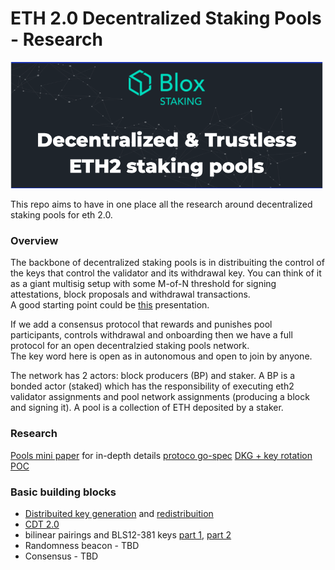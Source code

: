 # ETH 2.0 Decentralized Staking Pools - Research
[<img src="./img/header.png" width="500">](https://www.bloxstaking.com/)

This repo aims to have in one place all the research around decentralized staking pools for eth 2.0.

### Overview
The backbone of decentralized staking pools is in distribuiting the control of the keys that control the validator and its withdrawal key. You can think of it as a giant multisig setup with some M-of-N threshold for signing attestations, block proposals and withdrawal transactions.\
A good starting point could be [this](https://www.youtube.com/watch?v=Jtz9b7yWbLo) presentation.

If we add a consensus protocol that rewards and punishes pool participants, controls withdrawal and onboarding then we have a full protocol for an open decentralzied staking pools network.\
The key word here is open as in autonomous and open to join by anyone.

The network has 2 actors: block producers (BP) and staker. 
A BP is a bonded actor (staked)  which has the responsibility of executing eth2 validator assignments and pool network assignments (producing a block and signing it).
A pool is a collection of ETH deposited by a staker.

### Research
[Pools mini paper]() for in-depth details
[protoco go-spec]()
[DKG + key rotation POC](https://github.com/bloxapp/eth2-staking-pools-research/tree/master/go_minimal_pool)

### Basic building blocks

- [Distribuited key generation](https://github.com/bloxapp/eth2-staking-pools-research/blob/master/dkg.md) and [redistribuition](https://github.com/bloxapp/eth2-staking-pools-research/blob/master/pool_rotation.md)
- [CDT 2.0](https://github.com/bloxapp/eth2-staking-pools-research/blob/master/cdt2.md)
- bilinear pairings and BLS12-381 keys [part 1](https://medium.com/@alonmuroch_65570/bls-signatures-part-1-overview-47d9eebf1c75), [part 2](https://medium.com/@alonmuroch_65570/bls-signatures-part-2-key-concepts-of-pairings-27a8a9533d0c)
- Randomness beacon - TBD
- Consensus - TBD
